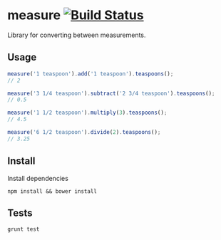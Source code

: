 # measure [![Build Status](https://travis-ci.org/dubbs/measure.png)](https://travis-ci.org/dubbs/measure)

Library for converting between measurements.

## Usage

```js
measure('1 teaspoon').add('1 teaspoon').teaspoons();
// 2

measure('3 1/4 teaspoon').subtract('2 3/4 teaspoon').teaspoons();
// 0.5

measure('1 1/2 teaspoon').multiply(3).teaspoons();
// 4.5

measure('6 1/2 teaspoon').divide(2).teaspoons();
// 3.25
```

## Install

Install dependencies

```
npm install && bower install
```


## Tests

```
grunt test
```

